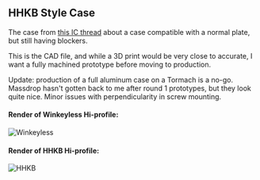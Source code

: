 ## HHKB Style Case

The case from [this IC thread](https://geekhack.org/index.php?topic=78701.100) about a case compatible with a normal plate, but still having blockers.

This is the CAD file, and while a 3D print would be very close to accurate, I want a fully machined prototype before moving to production.

Update: production of a full aluminum case on a Tormach is a no-go.
Massdrop hasn't gotten back to me after round 1 prototypes, but they look quite nice.
Minor issues with perpendicularity in screw mounting.

#### Render of Winkeyless Hi-profile:

![Winkeyless](https://i.imgur.com/hjVoYLn.png)

#### Render of HHKB Hi-profile:

![HHKB](https://i.imgur.com/RqtvreO.png)
